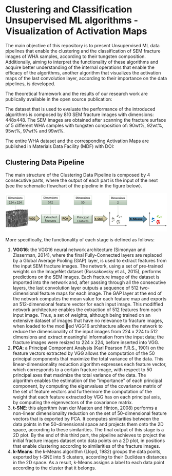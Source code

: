 # Clustering and Classification Unsupervised ML algorithms - Visualization of Activation Maps

The main objective of this repository is to present Unsupervised ML data pipelines that enable the clustering and the classification of SEM fracture images of WHA samples, according to their tungsten composition. Additionally, aiming to interpret the functionality of these algorithms and acquire better understanding of the internal operations that enable the efficacy of the algorithms, another algorithm that visualizes the activation maps of the last convolution layer, according to their importance on the data pipelines, is developed.

The theoretical framework and the results of our research work are publically available in the open source publication: 

The dataset that is used to evaluate the performance of the introduced algorithms is composed by 810 SEM fracture images with dimensions: 448x448. The SEM images are obtained after scanning the fracture surface of 5 different WHA samples with tungsten composition of: 90wt%, 92wt%, 95wt%, 97wt% and 99wt%. 

The entire WHA dataset and the corresponding Activation Maps are published in Materials Data Facility (MDF) with DOI: 

## Clustering Data Pipeline

The main structure of the Clustering Data Pipeline is composed by 4 consecutive parts, where the output of each part is the input of the next (see the schematic flowchart of the pipeline in the figure below). 

<img src="Images/cluster_pipeline_2.JPG">

More specifically, the functionality of each stage is defined as follows:

1. **VGG16**: the VGG16 neural network architecture (Simonyan and Zisserman, 2014), where the final Fully-Connected layers are replaced by a Global Average Pooling (GAP) layer, is used to extract features from the input SEM fracture images. The network, using a set of pre-trained weights on the ImageNet dataset (Russakovsky et al., 2015), performs predictions on the SEM images. Each fracture image of the dataset is imported into the network and, after passing through all the consecutive layers, the last convolution layer outputs a sequence of 512
two-dimensional feature maps for each image. The GAP layer at the end of the network computes the mean value for each feature map and exports an 512-dimensional feature vector for each input image. This modiffied network architecture enables the extraction of 512 features from each input image. Thus, a set of weights, although being trained on an extensive dataset of images that have no relevance
to fracture images, when loaded to the modied VGG16 architecture allows the network to reduce the dimensionality of the input images from 224 x 224 to 512 dimensions and extract meaningful information from the input data; the fracture images were resized to 224 x 224, before inserted into VGG.
2. **PCA**: a Principal Component Analysis (Karl Pearson F.R.S., 1901) on the feature vectors extracted by VGG allows the computation of the 50 principal components that maximize the total variance of the data. This linear-dimensionality reduction algorithm expresses each feature vector, which corresponds to a certain fracture image, with respect to 50 principal axes that maximize the total variance of the data. The algorithm enables the estimation of the "importance" of each principal component, by computing the eigenvalues of the covariance matrix of the set of feature vectors and furthermore the computation of the weight that each feature extracted by VGG has on each principal axis, by computing the eigenvectors of the covariance matrix.
 3. **t-SNE**: this algorithm (van der Maaten and Hinton, 2008) performs a non-linear dimensionality reduction on the set of 50-dimensional feature vectors that is exported by PCA. It computes similarities between the data points in the 50-dimensional space and projects them onto the 2D space, according to these similarities. The final output of this stage is a 2D plot. By the end of this third part, the pipeline achieves to project the initial fracture images dataset onto data points on a 2D plot, in positions that enable clustering according to similarities of the fracture images.
4. **k-Means**: the k-Means algorithm (Lloyd, 1982) groups the data points, exported by t-SNE into 5 clusters, according to their Euclidean distances in the 2D space. As a result, k-Means assigns a label to each data point according to the cluster that it belongs.
